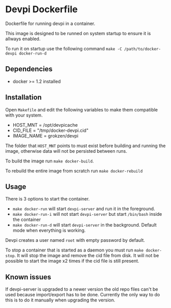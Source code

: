 # Devpi Dockerfile

Dockerfile for running devpi in a container.

This image is designed to be runned on system startup to ensure it is allways enabled.

To run it on startup use the following command `make -C /path/to/docker-devpi docker-run-d`



## Dependencies

- docker >= 1.2 installed



## Installation

Open `Makefile` and edit the following variables to make them compatible with your system.

 - HOST_MNT = /opt/devpicache
 - CID_FILE = "/tmp/docker-devpi.cid"
 - IMAGE_NAME = grokzen/devpi

The folder that `HOST_MNT` points to must exist before building and running the image, otherwise data will not be persisted between runs.

To build the image run `make docker-build`.

To rebuild the entire image from scratch run `make docker-rebuild`



## Usage

There is 3 options to start the container.

 - `make docker-run` will start `devpi-server` and run it in the foreground.
 - `make docker-run-i` will not start `devpi-server` but start `/bin/bash` inside the container
 - `make docker-run-d` will start `devpi-server` in the background. Default mode when everything is working.

Devpi creates a user named `root` with empty password by default.

To stop a container that is started as a daemon you must run `make docker-stop`. It will stop the image and remove the cid file from disk. It will not be possible to start the image x2 times if the cid file is still present.



## Known issues

If devpi-server is upgraded to a newer version the old repo files can't be used because import/export has to be done. Currently the only way to do this is to do it manually when upgrading the version.
